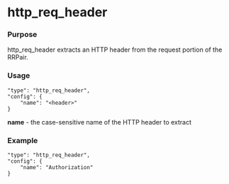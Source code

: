 # http\_req\_header

### Purpose

http\_req\_header extracts an HTTP header from the request portion of the RRPair.

### Usage

```
"type": "http_req_header",
"config": {
    "name": "<header>"
}
```

**name** - the case-sensitive name of the HTTP header to extract

### Example

```
"type": "http_req_header",
"config": {
    "name": "Authorization"
}
```

